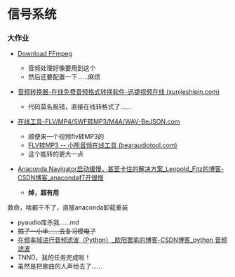 # 信号系统

### 大作业

- [Download FFmpeg](https://www.ffmpeg.org/download.html#build-windows) 
  - 音频处理好像要用到这个
  - 然后还要配置一下……麻烦
- [音频转换器-在线免费音频格式转换软件-迅捷视频在线 (xunjieshipin.com)](https://app.xunjieshipin.com/audio-converter/) 
  - 代码莫名报错，直接在线转格式了……

- [在线工具-FLV/MP4/SWF转MP3/M4A/WAV-BeJSON.com](https://www.bejson.com/convert/video2audio/)
  - 顺便来一个视频flv转MP3的
  - [FLV转MP3 -- 小熊音频在线工具 (bearaudiotool.com)](https://www.bearaudiotool.com/zh/flv-to-mp3)
  - 这个能转的更大一点

- [Anaconda Navigator启动缓慢，甚至卡住的解决方案_Leopold_Fitz的博客-CSDN博客_anaconda打开很慢](https://blog.csdn.net/qq_37374155/article/details/105776980?spm=1001.2101.3001.6650.3&utm_medium=distribute.pc_relevant.none-task-blog-2~default~CTRLIST~Rate-3-105776980-blog-121365478.pc_relevant_paycolumn_v3&depth_1-utm_source=distribute.pc_relevant.none-task-blog-2~default~CTRLIST~Rate-3-105776980-blog-121365478.pc_relevant_paycolumn_v3&utm_relevant_index=6) 
  - **焯，超有用**

救命，啥都干不了，直接anaconda卸载重装

- pyaudio库杀我……md
- ~~搞了一小半……去复习模电了~~
- [在频率域进行音频滤波（Python）_欧阳罢笔的博客-CSDN博客_python 音频滤波](https://blog.csdn.net/qq_39798423/article/details/86764443?ops_request_misc=&request_id=&biz_id=102&utm_term=python实现声音滤波&utm_medium=distribute.pc_search_result.none-task-blog-2~all~sobaiduweb~default-0-86764443.142^v10^pc_search_result_control_group,157^v4^control&spm=1018.2226.3001.4187) 
- TNND，我的任务完成啦！
- 虽然是把歌曲的人声给去了……



